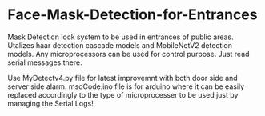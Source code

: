 # Face-Mask-Detection-for-Entrances

Mask Detection lock system to be used in entrances of public areas. Utalizes haar detection cascade models and MobileNetV2 detection models.
Any microprocessors can be used for control purpose. Just read serial messages there.

Use MyDetectv4.py file for latest improvemnt with both door side and server side alarm.
msdCode.ino file is for arduino where it can be easily replaced accordingly to the type of microprocesser to be used just by managing the Serial Logs!

